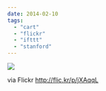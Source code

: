```yaml
---
date: 2014-02-10
tags: 
  - "cart"
  - "flickr"
  - "ifttt"
  - "stanford"
---
```


![](http://farm3.staticflickr.com/2812/12443545084_da65c17cbc_b.jpg)  

  
  
via Flickr http://flic.kr/p/jXAqqL
